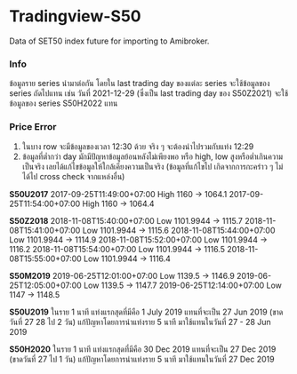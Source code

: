 # Tradingview-S50
Data of SET50 index future for importing to Amibroker.

### Info
ข้อมูลราย series นำมาต่อกัน โดยใน last trading day ของแต่ละ series จะใช้ข้อมูลของ series ถัดไปแทน เช่น วันที่ 2021-12-29 (ซึ่งเป็น last trading day ของ S50Z2021) จะใช้ข้อมูลของ series S50H2022 แทน

### Price Error
1. ในบาง row จะมีข้อมูลของเวลา 12:30 ด้วย จริง ๆ จะต้องนำไปรวมกับแท่ง 12:29
2. ข้อมูลที่ต่ำกว่า day มักมีปัญหาข้อมูลย้อนหลังไม่เพียงพอ หรือ high, low สูงหรือต่ำเกินความเป็นจริง เลยได้แก้ไขข้อมูลให้ใกล้เคียงความเป็นจริง (ข้อมูลที่แก้ไขไป เกิดจากการกะคร่าว ๆ ไม่ได้ไป cross check จากแหล่งอื่น)

**S50U2017**
2017-09-25T11:49:00+07:00  High 1160 -> 1064.1
2017-09-25T11:54:00+07:00  High 1160 -> 1064.4

**S50Z2018**
2018-11-08T15:40:00+07:00  Low 1101.9944 -> 1115.7
2018-11-08T15:41:00+07:00  Low 1101.9944 -> 1115.6
2018-11-08T15:44:00+07:00  Low 1101.9944 -> 1114.9
2018-11-08T15:52:00+07:00  Low 1101.9944 -> 1116.2
2018-11-08T15:54:00+07:00  Low 1101.9944 -> 1116.5
2018-11-08T15:55:00+07:00  Low 1101.9944 -> 1116.4

**S50M2019**
2019-06-25T12:01:00+07:00  Low 1139.5 -> 1146.9
2019-06-25T12:05:00+07:00  Low 1139.5 -> 1147.7
2019-06-25T12:14:00+07:00  Low 1147 -> 1148.5

**S50U2019**
ในราย 1 นาที แท่งแรกสุดที่มีคือ 1 July 2019 แทนที่จะเป็น 27 Jun 2019 (ขาดวันที่ 27 28 ไป 2 วัน)
แก้ปัญหาโดยการนำแท่งราย 5 นาที มาใช้แทนในวันที่ 27 - 28 Jun 2019

**S50H2020**
ในราย 1 นาที แท่งแรกสุดที่มีคือ 30 Dec 2019 แทนที่จะเป็น 27 Dec 2019 (ขาดวันที่ 27 ไป 1 วัน)
แก้ปัญหาโดยการนำแท่งราย 5 นาที มาใช้แทนในวันที่ 27 Dec 2019
